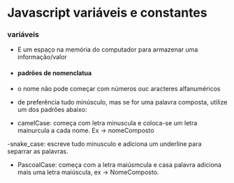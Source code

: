 # Javascript variáveis e constantes

### variáveis

- E um espaço na memória do computador para armazenar uma informação/valor

- #### padrões de nomenclatua

- o nome não pode começar com números ouc aracteres alfanuméricos

- de preferência tudo minúsculo, mas se for uma palavra composta, utilize um dos padrões abaixo:

- camelCase: começa com letra minuscula e coloca-se um letra mainurcula a cada nome. Ex -> nomeComposto

-snake_case: escreve tudo minusculo e adiciona um underline para separrar as palavras.

- PascoalCase: começa com a letra maiúsmcula e casa palavra adiciona mais uma letra maiúscula, ex -> NomeComposto.